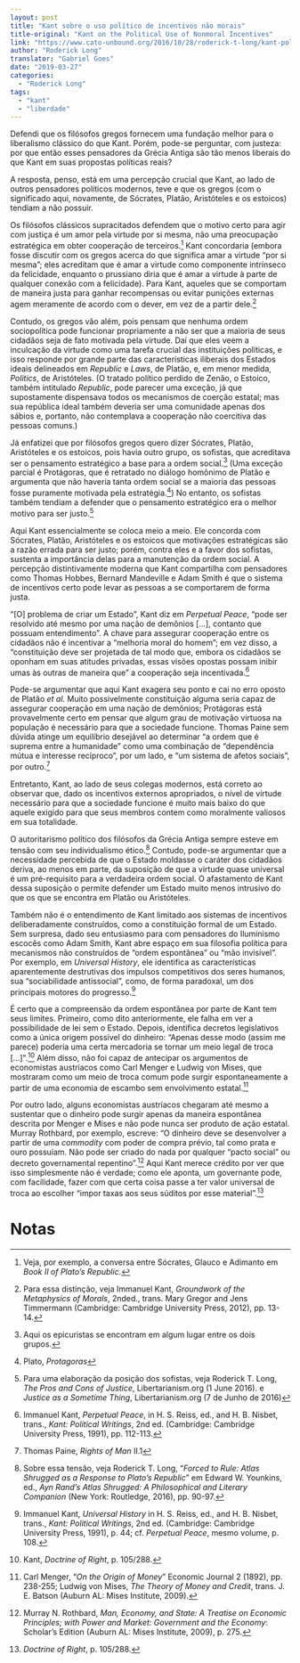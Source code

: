 ```yaml
---
layout: post
title: "Kant sobre o uso político de incentivos não morais"
title-original: "Kant on the Political Use of Nonmoral Incentives"
link: "https://www.cato-unbound.org/2016/10/28/roderick-t-long/kant-political-use-nonmoral-incentives"
author: "Roderick Long"
translator: "Gabriel Goes"
date: "2019-03-27"
categories:   
  - "Roderick Long"
tags: 
  - "kant"
  - "liberdade"
---
```


Defendi que os filósofos gregos fornecem uma fundação melhor para o liberalismo clássico do que Kant. Porém, pode-se perguntar, com justeza: por que então esses pensadores da Grécia Antiga são tão menos liberais do que Kant em suas propostas políticas reais?

A resposta, penso, está em uma percepção crucial que Kant, ao lado de outros pensadores políticos modernos, teve e que os gregos (com o significado aqui, novamente, de Sócrates, Platão, Aristóteles e os estoicos) tendiam a não possuir.

Os filósofos clássicos supracitados defendem que o motivo certo para agir com justiça é um amor pela virtude por si mesma, não uma preocupação estratégica em obter cooperação de terceiros.[^1] Kant concordaria (embora fosse discutir com os gregos acerca do que significa amar a virtude “por si mesma”; eles acreditam que é amar a virtude como componente intrínseco da felicidade, enquanto o prussiano diria que é amar a virtude à parte de qualquer conexão com a felicidade). Para Kant, aqueles que se comportam de maneira justa para ganhar recompensas ou evitar punições externas agem meramente de acordo com o dever, em vez de a partir dele.[^2]

Contudo, os gregos vão além, pois pensam que nenhuma ordem sociopolítica pode funcionar propriamente a não ser que a maioria de seus cidadãos seja de fato motivada pela virtude. Daí que eles veem a inculcação da virtude como uma tarefa crucial das instituições políticas, e isso responde por grande parte das características iliberais dos Estados ideais delineados em _Republic_ e _Laws_, de Platão, e, em menor medida, _Politics_, de Aristóteles. (O tratado político perdido de Zenão, o Estoico, também intitulado _Republic_, pode parecer uma exceção, já que supostamente dispensava todos os mecanismos de coerção estatal; mas sua república ideal também deveria ser uma comunidade apenas dos sábios e, portanto, não contemplava a cooperação não coercitiva das pessoas comuns.)

Já enfatizei que por filósofos gregos quero dizer Sócrates, Platão, Aristóteles e os estoicos, pois havia outro grupo, os sofistas, que acreditava ser o pensamento estratégico a base para a ordem social.[^3] (Uma exceção parcial é Protágoras, que é retratado no diálogo homônimo de Platão e argumenta que não haveria tanta ordem social se a maioria das pessoas fosse puramente motivada pela estratégia.[^4]) No entanto, os sofistas também tendiam a defender que o pensamento estratégico era o melhor motivo para ser justo.[^5]

Aqui Kant essencialmente se coloca meio a meio. Ele concorda com Sócrates, Platão, Aristóteles e os estoicos que motivações estratégicas são a razão errada para ser justo; porém, contra eles e a favor dos sofistas, sustenta a importância delas para a manutenção da ordem social. A percepção distintivamente moderna que Kant compartilha com pensadores como Thomas Hobbes, Bernard Mandeville e Adam Smith é que o sistema de incentivos certo pode levar as pessoas a se comportarem de forma justa.

“\[O\] problema de criar um Estado”, Kant diz em _Perpetual Peace_, “pode ser resolvido até mesmo por uma nação de demônios \[...\], contanto que possuam entendimento”. A chave para assegurar cooperação entre os cidadãos não é incentivar a “melhoria moral do homem”; em vez disso, a “constituição deve ser projetada de tal modo que, embora os cidadãos se oponham em suas atitudes privadas, essas visões opostas possam inibir umas às outras de maneira que” a cooperação seja incentivada.[^6]

Pode-se argumentar que aqui Kant exagera seu ponto e cai no erro oposto de Platão _et al_. Muito possivelmente constituição alguma seria capaz de assegurar cooperação em uma nação de demônios; Protágoras está provavelmente certo em pensar que algum grau de motivação virtuosa na população é necessário para que a sociedade funcione. Thomas Paine sem dúvida atinge um equilíbrio desejável ao determinar “a ordem que é suprema entre a humanidade” como uma combinação de “dependência mútua e interesse recíproco”, por um lado, e “um sistema de afetos sociais”, por outro.[^7]

Entretanto, Kant, ao lado de seus colegas modernos, está correto ao observar que, dado os incentivos externos apropriados, o nível de virtude necessário para que a sociedade funcione é muito mais baixo do que aquele exigido para que seus membros contem como moralmente valiosos em sua totalidade.

O autoritarismo político dos filósofos da Grécia Antiga sempre esteve em tensão com seu individualismo ético.[^8] Contudo, pode-se argumentar que a necessidade percebida de que o Estado moldasse o caráter dos cidadãos deriva, ao menos em parte, da suposição de que a virtude quase universal é um pré-requisito para a verdadeira ordem social. O afastamento de Kant dessa suposição o permite defender um Estado muito menos intrusivo do que os que se encontra em Platão ou Aristóteles.

Também não é o entendimento de Kant limitado aos sistemas de incentivos deliberadamente construídos, como a constituição formal de um Estado. Sem surpresa, dado seu entusiasmo para com pensadores do Iluminismo escocês como Adam Smith, Kant abre espaço em sua filosofia política para mecanismos não construídos de “ordem espontânea” ou “mão invisível”. Por exemplo, em _Universal History_, ele identifica as características aparentemente destrutivas dos impulsos competitivos dos seres humanos, sua “sociabilidade antissocial”, como, de forma paradoxal, um dos principais motores do progresso.[^9]

É certo que a compreensão da ordem espontânea por parte de Kant tem seus limites. Primeiro, como dito anteriormente, ele falha em ver a possibilidade de lei sem o Estado. Depois, identifica decretos legislativos como a única origem possível do dinheiro: “Apenas desse modo (assim me parece) poderia uma certa mercadoria se tornar um meio legal de troca \[...\]".[^10] Além disso, não foi capaz de antecipar os argumentos de economistas austríacos como Carl Menger e Ludwig von Mises, que mostraram como um meio de troca comum pode surgir espontaneamente a partir de uma economia de escambo sem envolvimento estatal.[^11]

Por outro lado, alguns economistas austríacos chegaram até mesmo a sustentar que o dinheiro pode surgir apenas da maneira espontânea descrita por Menger e Mises e não pode nunca ser produto de ação estatal. Murray Rothbard, por exemplo, escreve: “O dinheiro deve se desenvolver a partir de uma _commodity_ com poder de compra prévio, tal como prata e ouro possuíam. Não pode ser criado do nada por qualquer “pacto social” ou decreto governamental repentino”.[^12] Aqui Kant merece crédito por ver que isso simplesmente não é verdade; como ele aponta, um governante pode, com facilidade, fazer com que certa coisa passe a ter valor universal de troca ao escolher “impor taxas aos seus súditos por esse material”.[^13]

# Notas

[^1]: Veja, por exemplo, a conversa entre Sócrates, Glauco e Adimanto em _Book II of Plato’s Republic._

[^2]: Para essa distinção, veja Immanuel Kant, _Groundwork of the Metaphysics of Morals_, 2nded., trans. Mary Gregor and Jens Timmermann (Cambridge: Cambridge University Press, 2012), pp. 13-14.

[^3]: Aqui os epicuristas se encontram em algum lugar entre os dois grupos.

[^4]: Plato, _Protagoras_

[^5]: Para uma elaboração da posição dos sofistas, veja Roderick T. Long, _The Pros and Cons of Justice_, Libertarianism.org (1 June 2016). e _Justice as a Sometime Thing_, Libertarianism.org (7 de Junho de 2016)

[^6]: Immanuel Kant, _Perpetual Peace_, in H. S. Reiss, ed., and H. B. Nisbet, trans., _Kant: Political Writings_, 2nd ed. (Cambridge: Cambridge University Press, 1991), pp. 112-113.

[^7]: Thomas Paine, _Rights of Man_ II.1

[^8]: Sobre essa tensão, veja Roderick T. Long, “_Forced to Rule: Atlas Shrugged as a Response to Plato’s Republic_” em Edward W. Younkins, ed., _Ayn Rand’s Atlas Shrugged: A Philosophical and Literary Companion_ (New York: Routledge, 2016), pp. 90-97.

[^9]: Immanuel Kant, _Universal History_ in H. S. Reiss, ed., and H. B. Nisbet, trans., _Kant: Political Writings_, 2nd ed. (Cambridge: Cambridge University Press, 1991), p. 44; cf. _Perpetual Peace_, mesmo volume, p. 108.

[^10]: Kant, _Doctrine of Right_, p. 105/288.

[^11]: Carl Menger, “_On the Origin of Money_” Economic Journal 2 (1892), pp. 238-255; Ludwig von Mises, _The Theory of Money and Credit_, trans. J. E. Batson (Auburn AL: Mises Institute, 2009).

[^12]: Murray N. Rothbard, _Man, Economy, and State: A Treatise on Economic Principles; with Power and Market: Government and the Economy_: Scholar’s Edition (Auburn AL: Mises Institute, 2009), p. 275.

[^13]: _Doctrine of Right_, p. 105/288.
